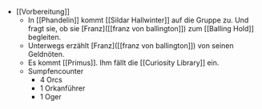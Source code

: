 - [[Vorbereitung]]
	- In [[Phandelin]] kommt [[Sildar Hallwinter]] auf die Gruppe zu. Und fragt sie, ob sie [Franz]([[franz von ballington]]) zum [[Balling Hold]] begleiten.
	- Unterwegs erzählt [Franz]([[franz von ballington]]) von seinen Geldnöten.
	- Es kommt [[Primus]]. Ihm fällt die [[Curiosity Library]] ein.
	- Sumpfencounter
		- 4 Orcs
		- 1 Orkanführer
		- 1 Oger